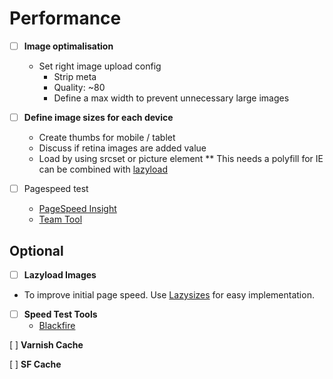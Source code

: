 Performance
==========

* [ ] **Image optimalisation**
    * Set right image upload config 
        * Strip meta
        * Quality: ~80
        * Define a max width to prevent unnecessary large images
    
* [ ] **Define image sizes for each device**    
    * Create thumbs for mobile / tablet
    * Discuss if retina images are added value
    * Load by using srcset or picture element 
        ** This needs a polyfill for IE can be combined with [lazyload](https://github.com/aFarkas/lazysizes)
    
* [ ] Pagespeed test

    * [PageSpeed Insight](https://developers.google.com/speed/pagespeed/insights/)
    * [Team Tool](https://team.freshheads.local/)
    
## Optional
    
* [ ] **Lazyload Images**    

* To improve initial page speed. Use [Lazysizes](https://github.com/aFarkas/lazysizes) for easy implementation.

* [ ] **Speed Test Tools**
    * [Blackfire](https://blackfire.io/)

[ ] **Varnish Cache**

[ ] **SF Cache**
